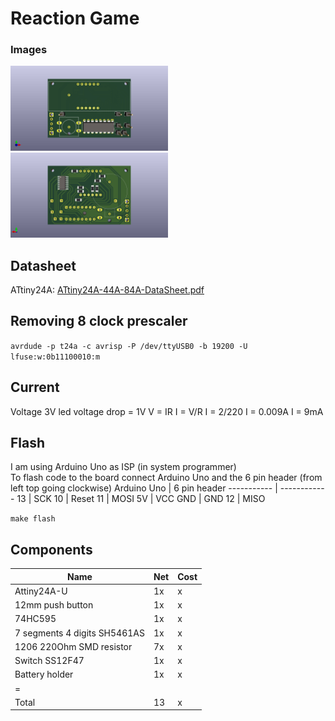 # Reaction Game

### Images
<img src="./Images/boardPreview1.png" alt="boardPreview1.png" width="50%">
<img src="./Images/boardPreview2.png" alt="boardPreview2.png" width="50%">

## Datasheet
ATtiny24A: <a href="https://ww1.microchip.com/downloads/en/DeviceDoc/ATtiny24A-44A-84A-DataSheet-DS40002269A.pdf">ATtiny24A-44A-84A-DataSheet.pdf</a>

## Removing 8 clock prescaler
`avrdude -p t24a -c avrisp -P /dev/ttyUSB0 -b 19200 -U lfuse:w:0b11100010:m`

## Current
Voltage 3V
led voltage drop = 1V 
V = IR
I = V/R
I = 2/220
I = 0.009A
I = 9mA

## Flash
I am using Arduino Uno as ISP (in system programmer) </br>
To flash code to the board connect Arduino Uno and the 6 pin header (from left top going clockwise)
Arduino Uno | 6 pin header
----------- | ------------
13          | SCK
10          | Reset
11          | MOSI
5V          | VCC
GND         | GND
12          | MISO

`make flash`

## Components
Name                            | Net   | Cost
------------------------------- | ----- | ----
Attiny24A-U                     | 1x    | x
12mm push button                | 1x    | x
74HC595                         | 1x    | x
7 segments 4 digits SH5461AS    | 1x    | x
1206 220Ohm SMD resistor        | 7x    | x
Switch SS12F47                  | 1x    | x
Battery holder                  | 1x    | x
=                               |       | 
Total                           | 13    | x
